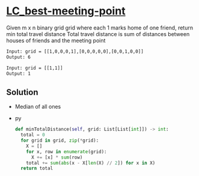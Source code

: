 # [LC_best-meeting-point](https://leetcode.com/problems/best-meeting-point)

Given m x n binary grid grid where each 1 marks home of one friend, return min total travel distance
Total travel distance is sum of distances between houses of friends and the meeting point

```txt
Input: grid = [[1,0,0,0,1],[0,0,0,0,0],[0,0,1,0,0]]
Output: 6

Input: grid = [[1,1]]
Output: 1
```

## Solution

* Median of all ones

* py

  ```py
  def minTotalDistance(self, grid: List[List[int]]) -> int:
    total = 0
    for grid in grid, zip(*grid):
      X = []
      for x, row in enumerate(grid):
        X += [x] * sum(row)
      total += sum(abs(x - X[len(X) // 2]) for x in X)
    return total
  ```
